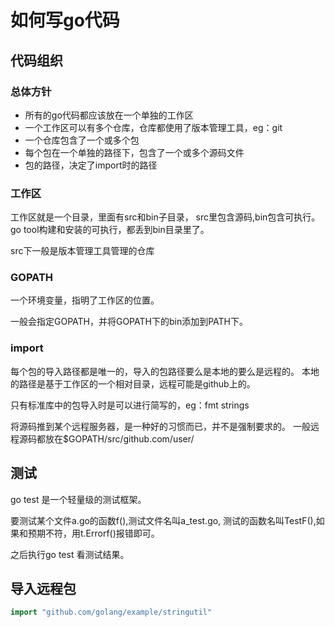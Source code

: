 # 如何写go代码

## 代码组织

### 总体方针

- 所有的go代码都应该放在一个单独的工作区
- 一个工作区可以有多个仓库，仓库都使用了版本管理工具，eg：git
- 一个仓库包含了一个或多个包
- 每个包在一个单独的路径下，包含了一个或多个源码文件
- 包的路径，决定了import时的路径

### 工作区

工作区就是一个目录，里面有src和bin子目录，
src里包含源码,bin包含可执行。
go tool构建和安装的可执行，都丢到bin目录里了。

src下一般是版本管理工具管理的仓库

### GOPATH

一个环境变量，指明了工作区的位置。

一般会指定GOPATH，并将GOPATH下的bin添加到PATH下。

### import

每个包的导入路径都是唯一的，导入的包路径要么是本地的要么是远程的。
本地的路径是基于工作区的一个相对目录，远程可能是github上的。

只有标准库中的包导入时是可以进行简写的，eg：fmt strings

将源码推到某个远程服务器，是一种好的习惯而已，并不是强制要求的。
一般远程源码都放在$GOPATH/src/github.com/user/

## 测试

go test 是一个轻量级的测试框架。

要测试某个文件a.go的函数f(),测试文件名叫a_test.go,
测试的函数名叫TestF(),如果和预期不符，用t.Errorf()报错即可。

之后执行go test 看测试结果。

## 导入远程包

```go
import "github.com/golang/example/stringutil"
```

